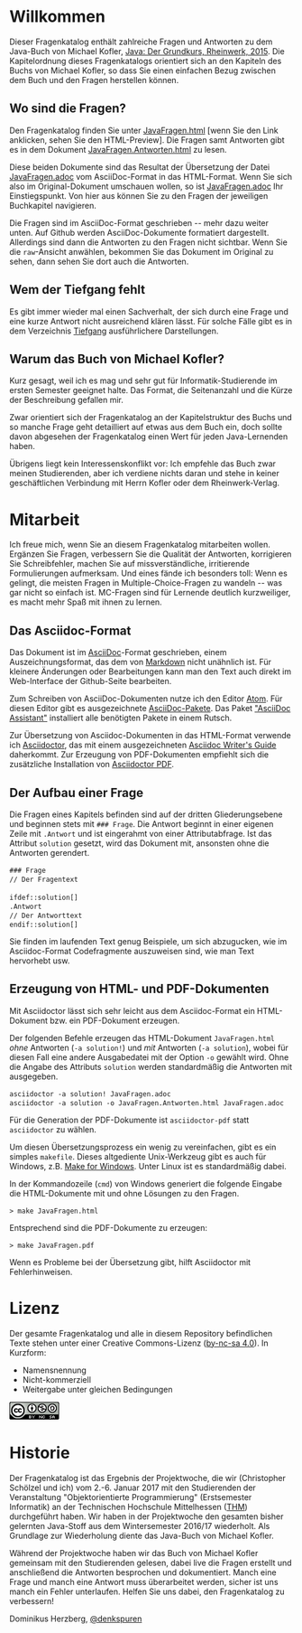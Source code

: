 # Willkommen

Dieser Fragenkatalog enthält zahlreiche Fragen und Antworten zu dem Java-Buch von Michael Kofler, [Java: Der Grundkurs, Rheinwerk, 2015](https://www.rheinwerk-verlag.de/java_3632/). Die Kapitelordnung dieses Fragenkatalogs orientiert sich an den Kapiteln des Buchs von Michael Kofler, so dass Sie einen einfachen Bezug zwischen dem Buch und den Fragen herstellen können.

## Wo sind die Fragen?

Den Fragenkatalog finden Sie unter [JavaFragen.html](https://htmlpreview.github.io/?https://github.com/denkspuren/JavaLernfragen/blob/master/JavaFragen.html) [wenn Sie den Link anklicken, sehen Sie den HTML-Preview]. Die Fragen samt Antworten gibt es in dem Dokument [JavaFragen.Antworten.html](https://htmlpreview.github.io/?https://github.com/denkspuren/JavaLernfragen/blob/master/JavaFragen.Antworten.html) zu lesen.

Diese beiden Dokumente sind das Resultat der Übersetzung der Datei [JavaFragen.adoc](JavaFragen.adoc) vom AsciiDoc-Format in das HTML-Format. Wenn Sie sich also im Original-Dokument umschauen wollen, so ist [JavaFragen.adoc](JavaFragen.adoc) Ihr Einstiegspunkt. Von hier aus können Sie zu den Fragen der jeweiligen Buchkapitel navigieren.

Die Fragen sind im AsciiDoc-Format geschrieben -- mehr dazu weiter unten. Auf Github werden AsciiDoc-Dokumente formatiert dargestellt. Allerdings sind dann die Antworten zu den Fragen nicht sichtbar. Wenn Sie die `raw`-Ansicht anwählen, bekommen Sie das Dokument im Original zu sehen, dann sehen Sie dort auch die Antworten.

## Wem der Tiefgang fehlt

Es gibt immer wieder mal einen Sachverhalt, der sich durch eine Frage und eine kurze Antwort nicht ausreichend klären lässt. Für solche Fälle gibt es in dem Verzeichnis [Tiefgang](Tiefgang/) ausführlichere Darstellungen.

## Warum das Buch von Michael Kofler?

Kurz gesagt, weil ich es mag und sehr gut für Informatik-Studierende im ersten Semester geeignet halte. Das Format, die Seitenanzahl und die Kürze der Beschreibung gefallen mir.

Zwar orientiert sich der Fragenkatalog an der Kapitelstruktur des Buchs und so manche Frage geht detailliert auf etwas aus dem Buch ein, doch sollte davon abgesehen der Fragenkatalog einen Wert für jeden Java-Lernenden haben.

Übrigens liegt kein Interessenskonflikt vor: Ich empfehle das Buch zwar meinen Studierenden, aber ich verdiene nichts daran und stehe in keiner geschäftlichen Verbindung mit Herrn Kofler oder dem Rheinwerk-Verlag.

# Mitarbeit

Ich freue mich, wenn Sie an diesem Fragenkatalog mitarbeiten wollen. Ergänzen Sie Fragen, verbessern Sie die Qualität der Antworten, korrigieren Sie Schreibfehler, machen Sie auf missverständliche, irritierende Formulierungen aufmerksam. Und eines fände ich besonders toll: Wenn es gelingt, die meisten Fragen in Multiple-Choice-Fragen zu wandeln -- was gar nicht so einfach ist. MC-Fragen sind für Lernende deutlich kurzweiliger, es macht mehr Spaß mit ihnen zu lernen.

## Das Asciidoc-Format

Das Dokument ist im [AsciiDoc](https://de.wikipedia.org/wiki/AsciiDoc)-Format geschrieben, einem Auszeichnungsformat, das dem von [Markdown](https://de.wikipedia.org/wiki/Markdown) nicht unähnlich ist. Für kleinere Änderungen oder Bearbeitungen kann man den Text auch direkt im Web-Interface der Github-Seite bearbeiten.

Zum Schreiben von AsciiDoc-Dokumenten nutze ich den Editor [Atom](https://atom.io/). Für diesen Editor gibt es ausgezeichnete [AsciiDoc-Pakete](https://atom.io/users/asciidoctor). Das Paket ["AsciiDoc Assistant"](https://atom.io/packages/asciidoc-assistant) installiert alle benötigten Pakete in einem Rutsch.

Zur Übersetzung von Asciidoc-Dokumenten in das HTML-Format verwende ich [Asciidoctor](http://asciidoctor.org/), das mit einem ausgezeichneten [Asciidoc Writer's Guide](http://asciidoctor.org/docs/asciidoc-writers-guide/) daherkommt. Zur Erzeugung von PDF-Dokumenten empfiehlt sich die zusätzliche Installation von [Asciidoctor PDF](http://asciidoctor.org/docs/convert-asciidoc-to-pdf/).

## Der Aufbau einer Frage

Die Fragen eines Kapitels befinden sind auf der dritten Gliederungsebene und beginnen stets mit `### Frage`. Die Antwort beginnt in einer eigenen Zeile mit `.Antwort` und ist eingerahmt von einer Attributabfrage. Ist das Attribut `solution` gesetzt, wird das Dokument mit, ansonsten ohne die Antworten gerendert.

~~~
### Frage
// Der Fragentext

ifdef::solution[]
.Antwort
// Der Antworttext
endif::solution[]
~~~

Sie finden im laufenden Text genug Beispiele, um sich abzugucken, wie im Asciidoc-Format Codefragmente auszuweisen sind, wie man Text hervorhebt usw.

## Erzeugung von HTML- und PDF-Dokumenten

Mit Asciidoctor lässt sich sehr leicht aus dem Asciidoc-Format ein HTML-Dokument bzw. ein PDF-Dokument erzeugen.

Der folgenden Befehle erzeugen das HTML-Dokument `JavaFragen.html` _ohne_ Antworten (`-a solution!`) und  _mit_ Antworten (`-a solution`), wobei für diesen Fall eine andere Ausgabedatei mit der Option `-o` gewählt wird. Ohne die Angabe des Attributs `solution` werden standardmäßig die Antworten mit ausgegeben.

~~~
asciidoctor -a solution! JavaFragen.adoc
asciidoctor -a solution -o JavaFragen.Antworten.html JavaFragen.adoc
~~~

Für die Generation der PDF-Dokumente ist `asciidoctor-pdf` statt `asciidoctor` zu wählen.

Um diesen Übersetzungsprozess ein wenig zu vereinfachen, gibt es ein simples `makefile`. Dieses altgediente Unix-Werkzeug gibt es auch für Windows, z.B. [Make for Windows](http://gnuwin32.sourceforge.net/packages/make.htm). Unter Linux ist es standardmäßig dabei.

In der Kommandozeile (`cmd`) von Windows generiert die folgende Eingabe die HTML-Dokumente mit und ohne Lösungen zu den Fragen.

~~~
> make JavaFragen.html
~~~

Entsprechend sind die PDF-Dokumente zu erzeugen:

~~~
> make JavaFragen.pdf
~~~

Wenn es Probleme bei der Übersetzung gibt, hilft Asciidoctor mit Fehlerhinweisen.

# Lizenz

Der gesamte Fragenkatalog und alle in diesem Repository befindlichen Texte stehen unter einer Creative Commons-Lizenz ([by-nc-sa 4.0](http://creativecommons.org/licenses/by-nc-sa/4.0/)). In Kurzform:

* Namensnennung
* Nicht-kommerziell
* Weitergabe unter gleichen Bedingungen

![Creative Commons by-nc-sa 4.0](CreativeCommons88x31.png)

# Historie

Der Fragenkatalog ist das Ergebnis der Projektwoche, die wir (Christopher Schölzel und ich) vom 2.-6. Januar 2017 mit den Studierenden der Veranstaltung "Objektorientierte Programmierung" (Erstsemester Informatik) an der Technischen Hochschule Mittelhessen ([THM](http://www.thm.de)) durchgeführt haben. Wir haben in der Projektwoche den gesamten bisher gelernten Java-Stoff aus dem Wintersemester 2016/17 wiederholt. Als Grundlage zur Wiederholung diente das Java-Buch von Michael Kofler.

Während der Projektwoche haben wir das Buch von Michael Kofler gemeinsam mit den Studierenden gelesen, dabei live die Fragen erstellt und anschließend die Antworten besprochen und dokumentiert. Manch eine Frage und manch eine Antwort muss überarbeitet werden, sicher ist uns manch ein Fehler unterlaufen. Helfen Sie uns dabei, den Fragenkatalog zu verbessern!

Dominikus Herzberg, [@denkspuren](https://twitter.com/denkspuren)
